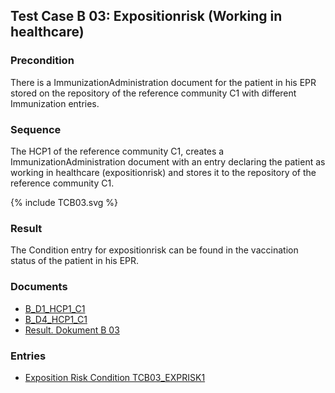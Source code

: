 ## Test Case B 03: Expositionrisk (Working in healthcare)

### Precondition
There is a ImmunizationAdministration document for the patient in his EPR stored on the repository of the reference community C1 with different Immunization entries.

### Sequence

The HCP1 of the reference community C1, creates a ImmunizationAdministration document with an entry declaring the patient as working in healthcare (expositionrisk) and stores it to the repository of the reference community C1.

<div>{% include TCB03.svg %}</div>

### Result
The Condition entry for expositionrisk can be found in the vaccination status of the patient in his EPR.

### Documents
* [B_D1_HCP1_C1](Bundle-B-D1-HCP1-C1.html)
* [B_D4_HCP1_C1](Bundle-B-D4-HCP1-C1.html)
* [Result. Dokument B 03](Bundle-RDB03.html)

### Entries
* [Exposition Risk Condition TCB03_EXPRISK1](Condition-TCB03-EXPRISK1.html)
